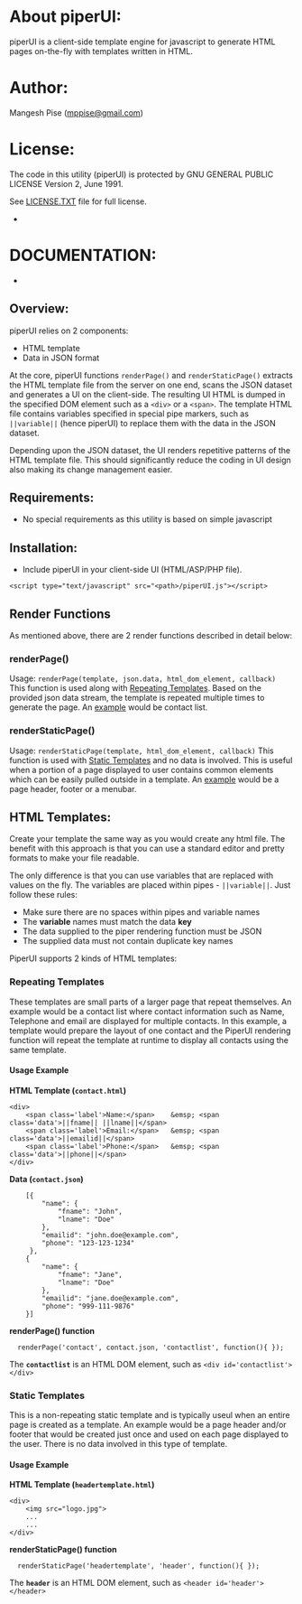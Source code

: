 # About piperUI: 
piperUI is a client-side template engine for javascript to generate HTML pages on-the-fly with templates written in HTML. 

# Author:
Mangesh Pise (mppise@gmail.com)

# License:
The code in this utility (piperUI) is protected by GNU GENERAL PUBLIC LICENSE Version 2, June 1991.

See [LICENSE.TXT](https://github.com/mppise/piperUI/blob/master/LICENSE.TXT) file for full license.

-
# DOCUMENTATION:
-

## Overview:
piperUI relies on 2 components:

- HTML template
- Data in JSON format 
 
At the core, piperUI functions `renderPage()` and `renderStaticPage()` extracts the HTML template file from the server on one end, scans the JSON dataset and generates a UI on the client-side. The resulting UI HTML is dumped in the specified DOM element such as a `<div>` or a `<span>`. The template HTML file contains variables specified in special pipe markers, such as `||variable||` (hence piperUI) to replace them with the data in the JSON dataset.

Depending upon the JSON dataset, the UI renders repetitive patterns of the HTML template file. This should significantly reduce the coding in UI design also making its change management easier.

## Requirements:
- No special requirements as this utility is based on simple javascript

## Installation:
- Include piperUI in your client-side UI (HTML/ASP/PHP file). 
```
<script type="text/javascript" src="<path>/piperUI.js"></script>
```

## Render Functions
As mentioned above, there are 2 render functions described in detail below:

### renderPage()
Usage: `renderPage(template, json.data, html_dom_element, callback)`
This function is used along with [Repeating Templates](https://github.com/mppise/piperUI#repeating-templates). Based on the provided json data stream, the template is repeated multiple times to generate the page. An [example](https://github.com/mppise/piperUI#repeating-templates) would be contact list.


### renderStaticPage()
Usage: `renderStaticPage(template, html_dom_element, callback)`
This function is used with [Static Templates](https://github.com/mppise/piperUI#static-templates) and no data is involved. This is useful when a portion of a page displayed to user contains common elements which can be easily pulled outside in a template. An [example](https://github.com/mppise/piperUI#static-templates) would be a page header, footer or a menubar.



## HTML Templates:
Create your template the same way as you would create any html file. The benefit with this approach is that you can use a standard editor and pretty formats to make your file readable.

The only difference is that you can use variables that are replaced with values on the fly. The variables are placed within pipes - `||variable||`. Just follow these rules:

- Make sure there are no spaces within pipes and variable names
- The **variable** names must match the data **key**
- The data supplied to the piper rendering function must be JSON
- The supplied data must not contain duplicate key names

PiperUI supports 2 kinds of HTML templates:


### Repeating Templates
These templates are small parts of a larger page that repeat themselves. An example would be a contact list where contact information such as Name, Telephone and email are displayed for multiple contacts. In this example, a template would prepare the layout of one contact and the PiperUI rendering function will repeat the template at runtime to display all contacts using the same template.

#### Usage Example
**HTML Template (`contact.html`)**
```
<div>
	<span class='label'>Name:</span> 	&emsp; <span class='data'>||fname|| ||lname||</span>
	<span class='label'>Email:</span> 	&emsp; <span class='data'>||emailid||</span>
	<span class='label'>Phone:</span> 	&emsp; <span class='data'>||phone||</span>
</div>
```

**Data (`contact.json`)**
```
	[{
		"name": {
			"fname": "John",
			"lname": "Doe"
		},
		"emailid": "john.doe@example.com",
		"phone": "123-123-1234"	
	 },
	{
		"name": {
			"fname": "Jane",
			"lname": "Doe"
		},
		"emailid": "jane.doe@example.com",
		"phone": "999-111-9876"	
	}]
```

**renderPage() function**
```
  renderPage('contact', contact.json, 'contactlist', function(){ });
```
The **`contactlist`** is an HTML DOM element, such as `<div id='contactlist'></div>`



### Static Templates
This is a non-repeating static template and is typically useul when an entire page is created as a template. An example would be a page header and/or footer that would be created just once and used on each page displayed to the user. There is no data involved in this type of template. 

#### Usage Example 
**HTML Template (`headertemplate.html`)**
```
<div>
	<img src="logo.jpg">
	...
	...
</div>
```

**renderStaticPage() function**
```
  renderStaticPage('headertemplate', 'header', function(){ });
```
The **`header`** is an HTML DOM element, such as `<header id='header'></header>`


